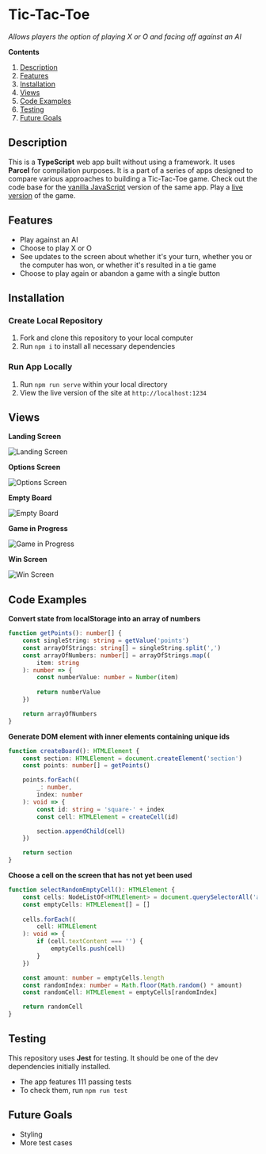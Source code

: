 # Tic-Tac-Toe

*Allows players the option of playing X or O and facing off against an AI*

**Contents**

1. [Description](#description)
2. [Features](#features)
3. [Installation](#installation)
4. [Views](#views)
5. [Code Examples](#code-examples)
6. [Testing](#testing)
7. [Future Goals](#future-goals)

## Description

This is a **TypeScript** web app built without using a framework. It uses **Parcel** for compilation purposes. It is a part of a series of apps designed to compare various approaches to building a Tic-Tac-Toe game. Check out the code base for the [vanilla JavaScript](https://github.com/jtreeves/tic-tac-toe-javascript) version of the same app. Play a [live version](https://tic-tac-toe-typescript-comparison.netlify.app) of the game.

## Features

- Play against an AI
- Choose to play X or O
- See updates to the screen about whether it's your turn, whether you or the computer has won, or whether it's resulted in a tie game
- Choose to play again or abandon a game with a single button

## Installation

### Create Local Repository

1. Fork and clone this repository to your local computer
2. Run `npm i` to install all necessary dependencies

### Run App Locally

1. Run `npm run serve` within your local directory
2. View the live version of the site at `http://localhost:1234`

## Views

**Landing Screen**

![Landing Screen](public/images/landing-screen.png)

**Options Screen**

![Options Screen](public/images/options-screen.png)

**Empty Board**

![Empty Board](public/images/empty-board.png)

**Game in Progress**

![Game in Progress](public/images/game-in-progress.png)

**Win Screen**

![Win Screen](public/images/win-screen.png)

## Code Examples

**Convert state from localStorage into an array of numbers**

```ts
function getPoints(): number[] {
    const singleString: string = getValue('points')
    const arrayOfStrings: string[] = singleString.split(',')
    const arrayOfNumbers: number[] = arrayOfStrings.map((
        item: string
    ): number => {
        const numberValue: number = Number(item)
        
        return numberValue
    })

    return arrayOfNumbers
}
```

**Generate DOM element with inner elements containing unique ids**

```ts
function createBoard(): HTMLElement {
    const section: HTMLElement = document.createElement('section')
    const points: number[] = getPoints()

    points.forEach((
        _: number, 
        index: number
    ): void => {
        const id: string = 'square-' + index
        const cell: HTMLElement = createCell(id)

        section.appendChild(cell)
    })

    return section
}
```

**Choose a cell on the screen that has not yet been used**

```ts
function selectRandomEmptyCell(): HTMLElement {
    const cells: NodeListOf<HTMLElement> = document.querySelectorAll('article')
    const emptyCells: HTMLElement[] = []
    
    cells.forEach((
        cell: HTMLElement
    ): void => {
        if (cell.textContent === '') {
            emptyCells.push(cell)
        }
    })

    const amount: number = emptyCells.length
    const randomIndex: number = Math.floor(Math.random() * amount)
    const randomCell: HTMLElement = emptyCells[randomIndex]

    return randomCell
}
```

## Testing

This repository uses **Jest** for testing. It should be one of the dev dependencies initially installed.

- The app features 111 passing tests
- To check them, run `npm run test`

## Future Goals

- Styling
- More test cases
